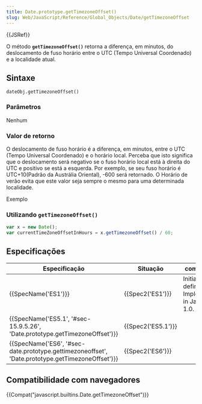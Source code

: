 ```yaml
---
title: Date.prototype.getTimezoneOffset()
slug: Web/JavaScript/Reference/Global_Objects/Date/getTimezoneOffset
---
```


{{JSRef}}

O método **`getTimezoneOffset()`** retorna a diferença, em minutos, do deslocamento de fuso horário entre o UTC (Tempo Universal Coordenado) e a localidade atual.

## Sintaxe

```
dateObj.getTimezoneOffset()
```

### Parâmetros

Nenhum

### Valor de retorno

O deslocamento de fuso horário é a diferença, em minutos, entre o UTC (Tempo Universal Coordenado) e o horário local. Perceba que isto significa que o deslocamento será negativo se o fuso horário local está à direita do UTC e positivo se está a esquerda. Por exemplo, se seu fuso horário é UTC+10(Padrão da Austrália Oriental), -600 será retornado. O Horário de verão evita que este valor seja sempre o mesmo para uma determinada localidade.

Exemplo

### Utilizando `getTimezoneOffset()`

```js
var x = new Date();
var currentTimeZoneOffsetInHours = x.getTimezoneOffset() / 60;
```

## Especificações

| Especificação                                                                                    | Situação           | comentário                                         |
| ------------------------------------------------------------------------------------------------ | ------------------ | -------------------------------------------------- |
| {{SpecName('ES1')}}                                                                              | {{Spec2('ES1')}}   | Initial definition. Implemented in JavaScript 1.0. |
| {{SpecName('ES5.1', '#sec-15.9.5.26', 'Date.prototype.getTimezoneOffset')}}                      | {{Spec2('ES5.1')}} |                                                    |
| {{SpecName('ES6', '#sec-date.prototype.gettimezoneoffset', 'Date.prototype.getTimezoneOffset')}} | {{Spec2('ES6')}}   |                                                    |

## Compatibilidade com navegadores

{{Compat("javascript.builtins.Date.getTimezoneOffset")}}
